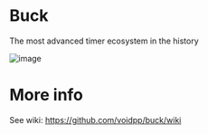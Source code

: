 # Buck
The most advanced timer ecosystem in the history

![image](https://i.imgur.com/r6oZdGd.png)

# More info
See wiki: https://github.com/voidpp/buck/wiki
